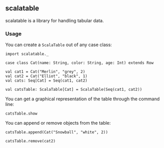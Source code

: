 ## scalatable

scalatable is a library for handling tabular data.

### Usage

You can create a `ScalaTable` out of any case class:

```tut
import scalatable._

case class Cat(name: String, color: String, age: Int) extends Row

val cat1 = Cat("Merlin", "grey", 2)
val cat2 = Cat("Elliot", "black", 1)
val cats: Seq[Cat] = Seq(cat1, cat2)

val catsTable: ScalaTable[Cat] = ScalaTable(Seq(cat1, cat2))

```
You can get a graphical representation of the table through the command line:
```tut
catsTable.show
```

You can append or remove objects from the table:
```tut
catsTable.append(Cat("Snowball", "white", 2))

catsTable.remove(cat2)
```